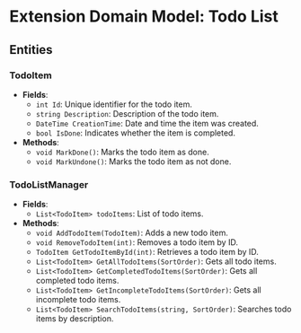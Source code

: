# Extension Domain Model: Todo List

## Entities

### TodoItem
- **Fields**:
  - `int Id`: Unique identifier for the todo item.
  - `string Description`: Description of the todo item.
  - `DateTime CreationTime`: Date and time the item was created.
  - `bool IsDone`: Indicates whether the item is completed.
- **Methods**:
  - `void MarkDone()`: Marks the todo item as done.
  - `void MarkUndone()`: Marks the todo item as not done.

### TodoListManager
- **Fields**:
  - `List<TodoItem> todoItems`: List of todo items.
- **Methods**:
  - `void AddTodoItem(TodoItem)`: Adds a new todo item.
  - `void RemoveTodoItem(int)`: Removes a todo item by ID.
  - `TodoItem GetTodoItemById(int)`: Retrieves a todo item by ID.
  - `List<TodoItem> GetAllTodoItems(SortOrder)`: Gets all todo items.
  - `List<TodoItem> GetCompletedTodoItems(SortOrder)`: Gets all completed todo items.
  - `List<TodoItem> GetIncompleteTodoItems(SortOrder)`: Gets all incomplete todo items.
  - `List<TodoItem> SearchTodoItems(string, SortOrder)`: Searches todo items by description.